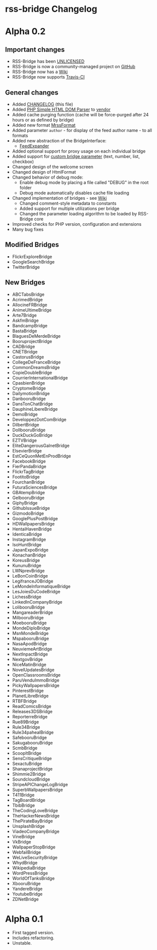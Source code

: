 rss-bridge Changelog
===


Alpha 0.2
===

## Important changes
* RSS-Bridge has been [UNLICENSED](UNLICENSE)
* RSS-Bridge is now a community-managed project on [GitHub](https://github.com/rss-bridge/rss-bridge)
* RSS-Bridge now has a [Wiki](https://github.com/rss-bridge/rss-bridge/wiki)
* RSS-Bridge now supports [Travis-CI](https://travis-ci.org)

## General changes
* Added [CHANGELOG](CHANGELOG.md) (this file)
* Added [PHP Simple HTML DOM Parser](http://simplehtmldom.sourceforge.net) to [vendor](vendor/simplehtmldom/)
* Added cache purging function (cache will be force-purged after 24 hours or as defined by bridge)
* Added new format [MrssFormat](formats/MrssFormat.php)
* Added parameter `author` - for display of the feed author name - to all formats
* Added new abstraction of the BridgeInterface:
  - [FeedExpander](https://github.com/RSS-Bridge/rss-bridge/wiki/Bridge-API)
* Added optional support for proxy usage on each individual bridge
* Added support for [custom bridge parameter](https://github.com/RSS-Bridge/rss-bridge/wiki/BridgeAbstract#format-specifications) (text, number, list, checkbox)
* Changed design of the welcome screen
* Changed design of HtmlFormat
* Changed behavior of debug mode:
  - Enable debug mode by placing a file called "DEBUG" in the root folder
  - Debug mode automatically disables cache file loading
* Changed implementation of bridges - see [Wiki](https://github.com/rss-bridge/rss-bridge/wiki)
  - Changed comment-style metadata to constants
  - Added support for multiple utilizations per bridge
  - Changed the parameter loading algorithm to be loaded by RSS-Bridge core
* Improved checks for PHP version, configuration and extensions
* Many bug fixes

## Modified Bridges
* FlickrExploreBridge
* GoogleSearchBridge
* TwitterBridge

## New Bridges
* ABCTabsBridge
* AcrimedBridge
* AllocineFRBridge
* AnimeUltimeBridge
* Arte7Bridge
* AskfmBridge
* BandcampBridge
* BastaBridge
* BlaguesDeMerdeBridge
* BooruprojectBridge
* CADBridge
* CNETBridge
* CastorusBridge
* CollegeDeFranceBridge
* CommonDreamsBridge
* CopieDoubleBridge
* CourrierInternationalBridge
* CpasbienBridge
* CryptomeBridge
* DailymotionBridge
* DanbooruBridge
* DansTonChatBridge
* DauphineLibereBridge
* DemoBridge
* DeveloppezDotComBridge
* DilbertBridge
* DollbooruBridge
* DuckDuckGoBridge
* EZTVBridge
* EliteDangerousGalnetBridge
* ElsevierBridge
* EstCeQuonMetEnProdBridge
* FacebookBridge
* FierPandaBridge
* FlickrTagBridge
* FootitoBridge
* FourchanBridge
* FuturaSciencesBridge
* GBAtempBridge
* GelbooruBridge
* GiphyBridge
* GithubIssueBridge
* GizmodoBridge
* GooglePlusPostBridge
* HDWallpapersBridge
* HentaiHavenBridge
* IdenticaBridge
* InstagramBridge
* IsoHuntBridge
* JapanExpoBridge
* KonachanBridge
* KoreusBridge
* KununuBridge
* LWNprevBridge
* LeBonCoinBridge
* LegifranceJOBridge
* LeMondeInformatiqueBridge
* LesJoiesDuCodeBridge
* LichessBridge
* LinkedInCompanyBridge
* LolibooruBridge
* MangareaderBridge
* MilbooruBridge
* MoebooruBridge
* MondeDiploBridge
* MsnMondeBridge
* MspabooruBridge
* NasaApodBridge
* NeuviemeArtBridge
* NextInpactBridge
* NextgovBridge
* NiceMatinBridge
* NovelUpdatesBridge
* OpenClassroomsBridge
* ParuVenduImmoBridge
* PickyWallpapersBridge
* PinterestBridge
* PlanetLibreBridge
* RTBFBridge
* ReadComicsBridge
* Releases3DSBridge
* ReporterreBridge
* Rue89Bridge
* Rule34Bridge
* Rule34pahealBridge
* SafebooruBridge
* SakugabooruBridge
* ScmbBridge
* ScoopItBridge
* SensCritiqueBridge
* SexactuBridge
* ShanaprojectBridge
* Shimmie2Bridge
* SoundcloudBridge
* StripeAPIChangeLogBridge
* SuperbWallpapersBridge
* T411Bridge
* TagBoardBridge
* TbibBridge
* TheCodingLoveBridge
* TheHackerNewsBridge
* ThePirateBayBridge
* UnsplashBridge
* ViadeoCompanyBridge
* VineBridge
* VkBridge
* WallpaperStopBridge
* WebfailBridge
* WeLiveSecurityBridge
* WhydBridge
* WikipediaBridge
* WordPressBridge
* WorldOfTanksBridge
* XbooruBridge
* YandereBridge
* YoutubeBridge
* ZDNetBridge

Alpha 0.1
===
* First tagged version.
* Includes refactoring.
* Unstable.